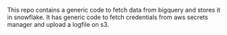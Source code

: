 This repo contains a generic code to fetch data from bigquery and stores it in snowflake. It has generic code to fetch credentials from aws secrets manager and upload a logfile on s3.
